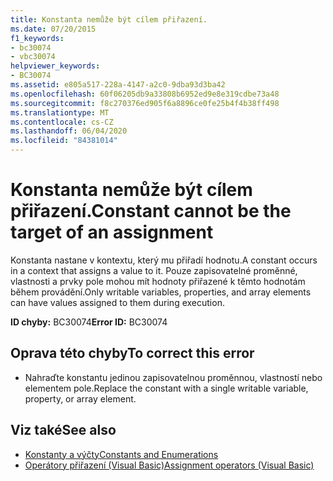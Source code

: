 ```yaml
---
title: Konstanta nemůže být cílem přiřazení.
ms.date: 07/20/2015
f1_keywords:
- bc30074
- vbc30074
helpviewer_keywords:
- BC30074
ms.assetid: e805a517-228a-4147-a2c0-9dba93d3ba42
ms.openlocfilehash: 60f06205db9a33808b6952ed9e8e319cdbe73a48
ms.sourcegitcommit: f8c270376ed905f6a8896ce0fe25b4f4b38ff498
ms.translationtype: MT
ms.contentlocale: cs-CZ
ms.lasthandoff: 06/04/2020
ms.locfileid: "84381014"
---
```

# <a name="constant-cannot-be-the-target-of-an-assignment"></a><span data-ttu-id="407dc-102">Konstanta nemůže být cílem přiřazení.</span><span class="sxs-lookup"><span data-stu-id="407dc-102">Constant cannot be the target of an assignment</span></span>
<span data-ttu-id="407dc-103">Konstanta nastane v kontextu, který mu přiřadí hodnotu.</span><span class="sxs-lookup"><span data-stu-id="407dc-103">A constant occurs in a context that assigns a value to it.</span></span> <span data-ttu-id="407dc-104">Pouze zapisovatelné proměnné, vlastnosti a prvky pole mohou mít hodnoty přiřazené k těmto hodnotám během provádění.</span><span class="sxs-lookup"><span data-stu-id="407dc-104">Only writable variables, properties, and array elements can have values assigned to them during execution.</span></span>  
  
 <span data-ttu-id="407dc-105">**ID chyby:** BC30074</span><span class="sxs-lookup"><span data-stu-id="407dc-105">**Error ID:** BC30074</span></span>  
  
## <a name="to-correct-this-error"></a><span data-ttu-id="407dc-106">Oprava této chyby</span><span class="sxs-lookup"><span data-stu-id="407dc-106">To correct this error</span></span>  
  
- <span data-ttu-id="407dc-107">Nahraďte konstantu jedinou zapisovatelnou proměnnou, vlastností nebo elementem pole.</span><span class="sxs-lookup"><span data-stu-id="407dc-107">Replace the constant with a single writable variable, property, or array element.</span></span>  
  
## <a name="see-also"></a><span data-ttu-id="407dc-108">Viz také</span><span class="sxs-lookup"><span data-stu-id="407dc-108">See also</span></span>

- [<span data-ttu-id="407dc-109">Konstanty a výčty</span><span class="sxs-lookup"><span data-stu-id="407dc-109">Constants and Enumerations</span></span>](../programming-guide/language-features/constants-enums/index.md)
- [<span data-ttu-id="407dc-110">Operátory přiřazení (Visual Basic)</span><span class="sxs-lookup"><span data-stu-id="407dc-110">Assignment operators (Visual Basic)</span></span>](../language-reference/operators/assignment-operators.md)
